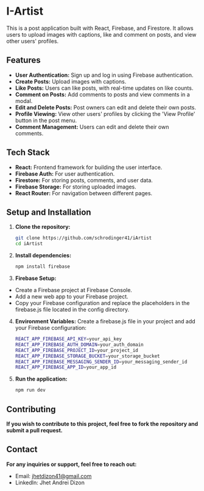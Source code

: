 # I-Artist

This is a post application built with React, Firebase, and Firestore. It allows users to upload images with captions, like and comment on posts, and view other users' profiles.

## Features

- **User Authentication:** Sign up and log in using Firebase authentication.
- **Create Posts:** Upload images with captions.
- **Like Posts:** Users can like posts, with real-time updates on like counts.
- **Comment on Posts:** Add comments to posts and view comments in a modal.
- **Edit and Delete Posts:** Post owners can edit and delete their own posts.
- **Profile Viewing:** View other users' profiles by clicking the 'View Profile' button in the post menu.
- **Comment Management:** Users can edit and delete their own comments.

## Tech Stack

- **React:** Frontend framework for building the user interface.
- **Firebase Auth:** For user authentication.
- **Firestore:** For storing posts, comments, and user data.
- **Firebase Storage:** For storing uploaded images.
- **React Router:** For navigation between different pages.

## Setup and Installation

1. **Clone the repository:**

   ```bash
   git clone https://github.com/schrodinger41/iArtist
   cd iArtist

2. **Install dependencies:**
   ```bash
   npm install firebase
   
3. **Firebase Setup:**
- Create a Firebase project at Firebase Console.
- Add a new web app to your Firebase project.
- Copy your Firebase configuration and replace the placeholders in the firebase.js file located in the config directory.

4. **Environment Variables:**
  Create a firebase.js file in your project and add your Firebase configuration: 
    ```bash
    REACT_APP_FIREBASE_API_KEY=your_api_key
    REACT_APP_FIREBASE_AUTH_DOMAIN=your_auth_domain
    REACT_APP_FIREBASE_PROJECT_ID=your_project_id
    REACT_APP_FIREBASE_STORAGE_BUCKET=your_storage_bucket
    REACT_APP_FIREBASE_MESSAGING_SENDER_ID=your_messaging_sender_id
    REACT_APP_FIREBASE_APP_ID=your_app_id

5. **Run the application:**
   ```bash
   npm run dev

## Contributing
**If you wish to contribute to this project, feel free to fork the repository and submit a pull request.**

## Contact
**For any inquiries or support, feel free to reach out:**
- Email: jhetdizon41@gmail.com
- LinkedIn: Jhet Andrei Dizon


  



